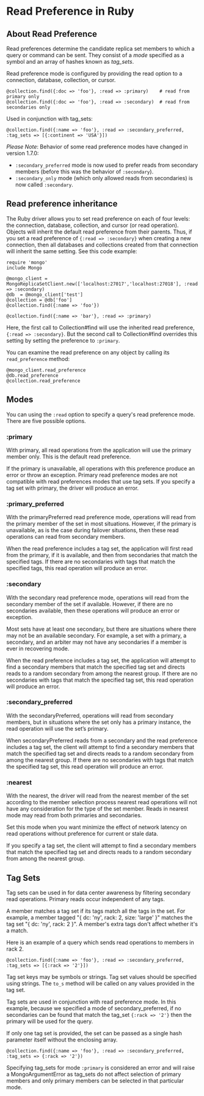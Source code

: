 # Read Preference in Ruby

## About Read Preference

Read preferences determine the candidate replica set members to which a query or command can be sent. They consist of a *mode* specified as a symbol and an array of hashes known as *tag_sets*.

Read preference mode is configured by providing the read option to a connection, database, collection, or cursor.

    @collection.find({:doc => 'foo'}, :read => :primary)    # read from primary only
    @collection.find({:doc => 'foo'}, :read => :secondary)  # read from secondaries only

Used in conjunction with tag_sets:

    @collection.find({:name => 'foo'}, :read => :secondary_preferred, :tag_sets => [{:continent => 'USA'}])

*Please Note*: Behavior of some read preference modes have changed in version 1.7.0:

* `:secondary_preferred` mode is now used to prefer reads from secondary members (before this was the behavior of `:secondary`).
* `:secondary_only` mode (which only allowed reads from secondaries) is now called `:secondary`.

## Read preference inheritance

The Ruby driver allows you to set read preference on each of four levels: the connection, database, collection, and cursor (or read operation).
Objects will inherit the default read preference from their parents. Thus, if you set a read preference of `{:read => :secondary}` when creating
a new connection, then all databases and collections created from that connection will inherit the same setting. See this code example:

    require 'mongo'
    include Mongo

    @mongo_client = MongoReplicaSetClient.new(['localhost:27017','localhost:27018'], :read => :secondary)
    @db  = @mongo_client['test']
    @collection = @db['foo']
    @collection.find({:name => 'foo'})

    @collection.find({:name => 'bar'}, :read => :primary)

Here, the first call to Collection#find will use the inherited read preference, `{:read => :secondary}`. But the second call
to Collection#find overrides this setting by setting the preference to `:primary`.

You can examine the read preference on any object by calling its `read_preference` method:

    @mongo_client.read_preference
    @db.read_preference
    @collection.read_preference

## Modes

You can using the `:read` option to specify a query's read preference mode. There are five possible options.

### :primary

With primary, all read operations from the application will use the primary member only. This is the default read preference.

If the primary is unavailable, all operations with this preference produce an error or throw an exception. Primary read preference modes are not compatible with read preferences modes that use tag sets. If you specify a tag set with primary, the driver will produce an error.

### :primary_preferred

With the primaryPreferred read preference mode, operations will read from the primary member of the set in most situations. However, if the primary is unavailable, as is the case during failover situations, then these read operations can read from secondary members.

When the read preference includes a tag set, the application will first read from the primary, if it is available, and then from secondaries that match the specified tags. If there are no secondaries with tags that match the specified tags, this read operation will produce an error.

### :secondary

With the secondary read preference mode, operations will read from the secondary member of the set if available. However, if there are no secondaries available, then these operations will produce an error or exception.

Most sets have at least one secondary, but there are situations where there may not be an available secondary. For example, a set with a primary, a secondary, and an arbiter may not have any secondaries if a member is ever in recovering mode.

When the read preference includes a tag set, the application will attempt to find a secondary members that match the specified tag set and directs reads to a random secondary from among the nearest group. If there are no secondaries with tags that match the specified tag set, this read operation will produce an error.

### :secondary_preferred

With the secondaryPreferred, operations will read from secondary members, but in situations where the set only has a primary instance, the read operation will use the set’s primary.

When secondaryPreferred reads from a secondary and the read preference includes a tag set, the client will attempt to find a secondary members that match the specified tag set and directs reads to a random secondary from among the nearest group. If there are no secondaries with tags that match the specified tag set, this read operation will produce an error.

### :nearest

With the nearest, the driver will read from the nearest member of the set according to the member selection process nearest read operations will not have any consideration for the type of the set member. Reads in nearest mode may read from both primaries and secondaries.

Set this mode when you want minimize the effect of network latency on read operations without preference for current or stale data.

If you specify a tag set, the client will attempt to find a secondary members that match the specified tag set and directs reads to a random secondary from among the nearest group.

## Tag Sets

Tag sets can be used in for data center awareness by filtering secondary read operations. Primary reads occur independent of any tags.

A member matches a tag set if its tags match all the tags in the set. For example, a member tagged "{ dc: 'ny', rack: 2, size: 'large' }" matches the tag set "{ dc: 'ny', rack: 2 }". A member's extra tags don't affect whether it's a match.

Here is an example of a query which sends read operations to members in rack 2.

    @collection.find({:name => 'foo'}, :read => :secondary_preferred, :tag_sets => [{:rack => '2'}])

Tag set keys may be symbols or strings. Tag set values should be specified using strings. The `to_s` method will be called on any values provided in the tag set.

Tag sets are used in conjunction with read preference mode. In this example, because we specified a mode of secondary_preferred, if no secondaries can be found that match the tag_set `{:rack => '2'}` then the primary will be used for the query.

If only one tag set is provided, the set can be passed as a single hash parameter itself without the enclosing array.

    @collection.find({:name => 'foo'}, :read => :secondary_preferred, :tag_sets => {:rack => '2'})

Specifying tag_sets for mode `:primary` is considered an error and will raise a MongoArgumentError as tag_sets do not affect selection of primary members and only primary members can be selected in that particular mode.
